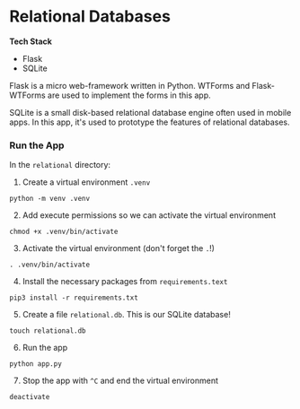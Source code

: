 # Relational Databases
__Tech Stack__
* Flask
* SQLite

Flask is a micro web-framework written in Python. WTForms and Flask-WTForms are used to implement the forms in this app. 

SQLite is a small disk-based relational database engine often used in mobile apps. In this app, it's used to prototype the features of relational databases.

### Run the App
In the `relational` directory:
1. Create a virtual environment `.venv`
  ```
  python -m venv .venv
  ```
2. Add execute permissions so we can activate the virtual environment
  ```
  chmod +x .venv/bin/activate
  ```
3. Activate the virtual environment (don't forget the `.`!)
  ```
  . .venv/bin/activate
  ```
4. Install the necessary packages from `requirements.text`
  ```
  pip3 install -r requirements.txt
  ```
5. Create a file `relational.db`. This is our SQLite database!
  ```
  touch relational.db
  ```
6. Run the app
  ```
  python app.py
  ```
7. Stop the app with `^C` and end the virtual environment
  ```
  deactivate
  ```